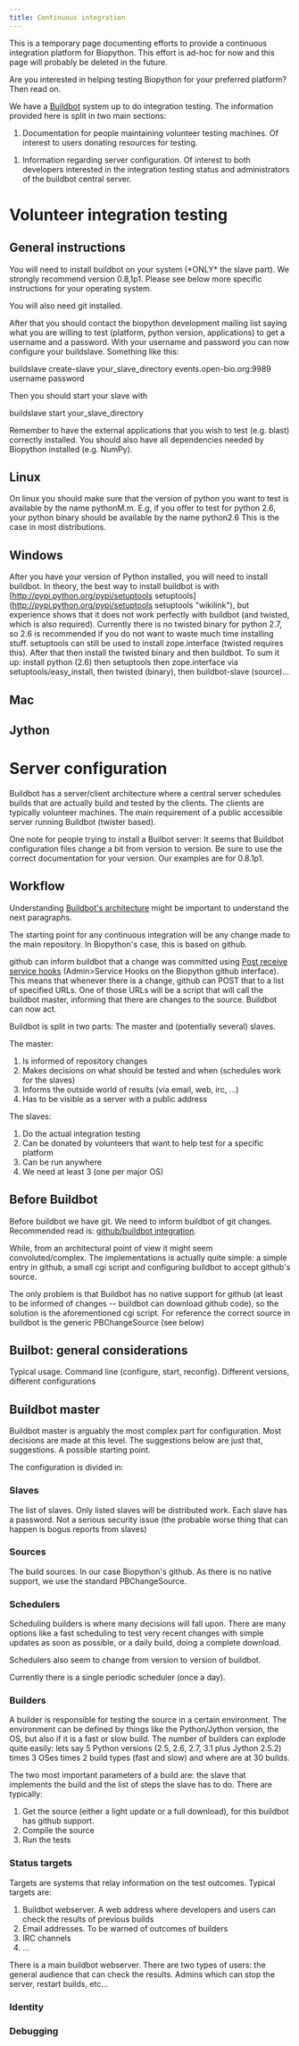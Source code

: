 ```yaml
---
title: Continuous integration
---
```


This is a temporary page documenting efforts to provide a continuous
integration platform for Biopython. This effort is ad-hoc for now and
this page will probably be deleted in the future.

Are you interested in helping testing Biopython for your preferred
platform? Then read on.

We have a [Buildbot](http://buildbot.net) system up to do integration
testing. The information provided here is split in two main sections:

1.  Documentation for people maintaining volunteer testing machines. Of
    interest to users donating resources for testing.

<!-- -->

1.  Information regarding server configuration. Of interest to both
    developers interested in the integration testing status and
    administrators of the buildbot central server.

Volunteer integration testing
=============================

General instructions
--------------------

You will need to install buildbot on your system (\*ONLY\* the slave
part). We strongly recommend version 0.8,1p1. Please see below more
specific instructions for your operating system.

You will also need git installed.

After that you should contact the biopython development mailing list
saying what you are willing to test (platform, python version,
applications) to get a username and a password. With your username and
password you can now configure your buildslave. Something like this:

buildslave create-slave your\_slave\_directory events.open-bio.org:9989
username password

Then you should start your slave with

buildslave start your\_slave\_directory

Remember to have the external applications that you wish to test (e.g.
blast) correctly installed. You should also have all dependencies needed
by Biopython installed (e.g. NumPy).

Linux
-----

On linux you should make sure that the version of python you want to
test is available by the name pythonM.m. E.g, if you offer to test for
python 2.6, your python binary should be available by the name python2.6
This is the case in most distributions.

Windows
-------

After you have your version of Python installed, you will need to
install buildbot. In theory, the best way to install buildbot is with
[http://pypi.python.org/pypi/setuptools
setuptools](http://pypi.python.org/pypi/setuptools setuptools "wikilink"),
but experience shows that it does not work perfectly with buildbot (and
twisted, which is also required). Currently there is no twisted binary
for python 2.7, so 2.6 is recommended if you do not want to waste much
time installing stuff. setuptools can still be used to install
zope.interface (twisted requires this). After that then install the
twisted binary and then buildbot. To sum it up: install python (2.6)
then setuptools then zope.interface via setuptools/easy\_install, then
twisted (binary), then buildbot-slave (source)...

Mac
---

Jython
------

Server configuration
====================

Buildbot has a server/client architecture where a central server
schedules builds that are actually build and tested by the clients. The
clients are typically volunteer machines. The main requirement of a
public accessible server running Buildbot (twister based).

One note for people trying to install a Builbot server: It seems that
Buildbot configuration files change a bit from version to version. Be
sure to use the correct documentation for your version. Our examples are
for 0.8.1p1.

Workflow
--------

Understanding [Buildbot's
architecture](http://buildbot.net/buildbot/docs/current/full.html) might
be important to understand the next paragraphs.

The starting point for any continuous integration will be any change
made to the main repository. In Biopython's case, this is based on
github.

github can inform buildbot that a change was committed using [Post
receive service hooks](http://help.github.com/post-receive-hooks/)
(Admin\>Service Hooks on the Biopython github interface). This means
that whenever there is a change, github can POST that to a list of
specified URLs. One of those URLs will be a script that will call the
buildbot master, informing that there are changes to the source.
Buildbot can now act.

Buildbot is split in two parts: The master and (potentially several)
slaves.

The master:

1.  Is informed of repository changes
2.  Makes decisions on what should be tested and when (schedules work
    for the slaves)
3.  Informs the outside world of results (via email, web, irc, ...)
4.  Has to be visible as a server with a public address

The slaves:

1.  Do the actual integration testing
2.  Can be donated by volunteers that want to help test for a specific
    platform
3.  Can be run anywhere
4.  We need at least 3 (one per major OS)

Before Buildbot
---------------

Before buildbot we have git. We need to inform buildbot of git changes.
Recommended read is: [github/buildbot
integration](http://www.apparatusproject.org/blog/2009/06/github-and-buildbot-continuous-integration/).

While, from an architectural point of view it might seem
convoluted/complex. The implementations is actually quite simple: a
simple entry in github, a small cgi script and configuring buildbot to
accept github's source.

The only problem is that Buildbot has no native support for github (at
least to be informed of changes -- buildbot can download github code),
so the solution is the aforementioned cgi script. For reference the
correct source in buildbot is the generic PBChangeSource (see below)

Builbot: general considerations
-------------------------------

Typical usage. Command line (configure, start, reconfig). Different
versions, different configurations

Buildbot master
---------------

Buildbot master is arguably the most complex part for configuration.
Most decisions are made at this level. The suggestions below are just
that, suggestions. A possible starting point.

The configuration is divided in:

### Slaves

The list of slaves. Only listed slaves will be distributed work. Each
slave has a password. Not a serious security issue (the probable worse
thing that can happen is bogus reports from slaves)

### Sources

The build sources. In our case Biopython's github. As there is no native
support, we use the standard PBChangeSource.

### Schedulers

Scheduling builders is where many decisions will fall upon. There are
many options like a fast scheduling to test very recent changes with
simple updates as soon as possible, or a daily build, doing a complete
download.

Schedulers also seem to change from version to version of buildbot.

Currently there is a single periodic scheduler (once a day).

### Builders

A builder is responsible for testing the source in a certain
environment. The environment can be defined by things like the
Python/Jython version, the OS, but also if it is a fast or slow build.
The number of builders can explode quite easily: lets say 5 Python
versions (2.5, 2.6, 2.7, 3.1 plus Jython 2.5.2) times 3 OSes times 2
build types (fast and slow) and where are at 30 builds.

The two most important parameters of a build are: the slave that
implements the build and the list of steps the slave has to do. There
are typically:

1.  Get the source (either a light update or a full download), for this
    buildbot has github support.
2.  Compile the source
3.  Run the tests

### Status targets

Targets are systems that relay information on the test outcomes. Typical
targets are:

1.  Buildbot webserver. A web address where developers and users can
    check the results of previous builds
2.  Email addresses. To be warned of outcomes of builders
3.  IRC channels
4.  ...

There is a main buildbot webserver. There are two types of users: the
general audience that can check the results. Admins which can stop the
server, restart builds, etc...

### Identity

### Debugging
